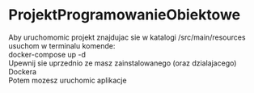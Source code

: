 # ProjektProgramowanieObiektowe

Aby uruchomomic projekt znajdujac sie w katalogi /src/main/resources usuchom w terminalu komende: </br>
docker-compose up -d </br>
Upewnij sie uprzednio ze masz zainstalowanego (oraz dzialajacego) Dockera </br>
Potem mozesz uruchomic aplikacje </br>
